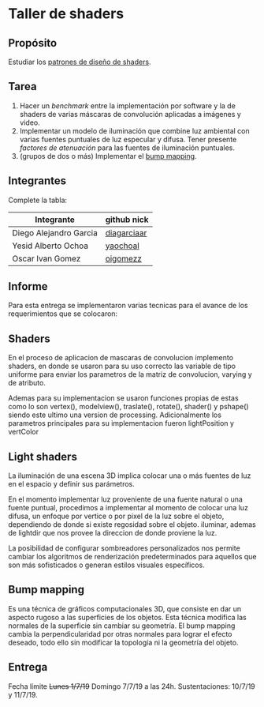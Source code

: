 # Taller de shaders

## Propósito

Estudiar los [patrones de diseño de shaders](http://visualcomputing.github.io/Shaders/#/4).

## Tarea

1. Hacer un _benchmark_ entre la implementación por software y la de shaders de varias máscaras de convolución aplicadas a imágenes y video.
2. Implementar un modelo de iluminación que combine luz ambiental con varias fuentes puntuales de luz especular y difusa. Tener presente _factores de atenuación_ para las fuentes de iluminación puntuales.
3. (grupos de dos o más) Implementar el [bump mapping](https://en.wikipedia.org/wiki/Bump_mapping).

## Integrantes

Complete la tabla:

|       Integrante      |                 github nick                   |
|-----------------------|-----------------------------------------------|
| Diego Alejandro Garcia| [diagarciaar](https://github.com/diagarciaar) |
| Yesid Alberto Ochoa   | [yaochoal](https://github.com/yaochoal)       |
| Oscar Ivan Gomez      | [oigomezz](https://github.com/oigomezz)       |

## Informe

Para esta entrega se implementaron varias tecnicas para el avance de los requerimientos que se colocaron:

## Shaders
En el proceso de aplicacion de mascaras de convolucion implemento shaders, en donde se usaron para su uso correcto las variable de tipo uniforme para enviar los parametros de la matriz de convolucion, varying y de atributo.

Ademas para su implementacion se usaron funciones propias de estas como lo son vertex(), modelview(), traslate(), rotate(), shader() y pshape() siendo este ultimo una version de processing. Adicionalmente los parametros principales para su implementacion fueron lightPosition y vertColor 

## Light shaders

La iluminación de una escena 3D implica colocar una o más fuentes de luz en el espacio y definir sus parámetros.

En el momento implementar luz proveniente de una fuente natural o una fuente puntual, procedimos a implementar al momento de colocar una luz difusa, un enfoque por vertice o por pixel de la luz sobre el objeto, dependiendo de donde si existe regosidad sobre el objeto. iluminar, ademas de lightdir que nos provee la direccion de donde proviene la luz.

La posibilidad de configurar sombreadores personalizados nos permite cambiar los algoritmos de renderización predeterminados para aquellos que son más sofisticados o generan estilos visuales específicos.

## Bump mapping

Es una técnica de gráficos computacionales 3D, que consiste en dar un aspecto rugoso a las superficies de los objetos. Esta técnica modifica las normales de la superficie sin cambiar su geometría. El bump mapping cambia la perpendicularidad por otras normales para lograr el efecto deseado, todo ello sin modificar la topología ni la geometría del objeto.


## Entrega

Fecha límite ~~Lunes 1/7/19~~ Domingo 7/7/19 a las 24h. Sustentaciones: 10/7/19 y 11/7/19.
